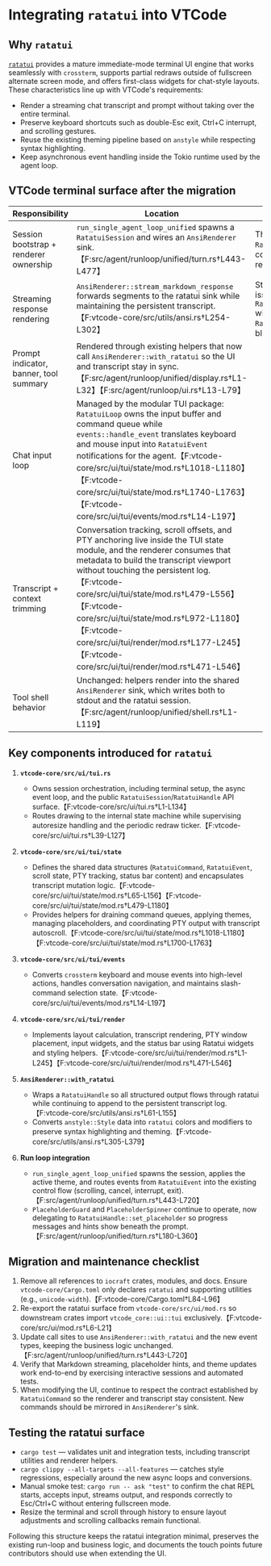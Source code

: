 # Integrating `ratatui` into VTCode

## Why `ratatui`

[`ratatui`](https://ratatui.rs) provides a mature immediate-mode terminal UI engine that works
seamlessly with `crossterm`, supports partial redraws outside of fullscreen alternate screen mode,
and offers first-class widgets for chat-style layouts. These characteristics line up with VTCode's
requirements:

- Render a streaming chat transcript and prompt without taking over the entire terminal.
- Preserve keyboard shortcuts such as double-Esc exit, Ctrl+C interrupt, and scrolling gestures.
- Reuse the existing theming pipeline based on `anstyle` while respecting syntax highlighting.
- Keep asynchronous event handling inside the Tokio runtime used by the agent loop.

## VTCode terminal surface after the migration

| Responsibility | Location | Notes |
| --- | --- | --- |
| Session bootstrap + renderer ownership | `run_single_agent_loop_unified` spawns a `RatatuiSession` and wires an `AnsiRenderer` sink.【F:src/agent/runloop/unified/turn.rs†L443-L477】 | The session exposes a `RatatuiHandle` for output commands and an event receiver for user input. |
| Streaming response rendering | `AnsiRenderer::stream_markdown_response` forwards segments to the ratatui sink while maintaining the persistent transcript.【F:vtcode-core/src/utils/ansi.rs†L254-L302】 | Streaming replacements are issued through `RatatuiCommand::ReplaceLast` with an explicit `RatatuiMessageKind` so each block retains its styling. |
| Prompt indicator, banner, tool summary | Rendered through existing helpers that now call `AnsiRenderer::with_ratatui` so the UI and transcript stay in sync.【F:src/agent/runloop/unified/display.rs†L1-L32】【F:src/agent/runloop/ui.rs†L13-L79】 |
| Chat input loop | Managed by the modular TUI package: `RatatuiLoop` owns the input buffer and command queue while `events::handle_event` translates keyboard and mouse input into `RatatuiEvent` notifications for the agent.【F:vtcode-core/src/ui/tui/state/mod.rs†L1018-L1180】【F:vtcode-core/src/ui/tui/state/mod.rs†L1740-L1763】【F:vtcode-core/src/ui/tui/events/mod.rs†L14-L197】 |
| Transcript + context trimming | Conversation tracking, scroll offsets, and PTY anchoring live inside the TUI state module, and the renderer consumes that metadata to build the transcript viewport without touching the persistent log.【F:vtcode-core/src/ui/tui/state/mod.rs†L479-L556】【F:vtcode-core/src/ui/tui/state/mod.rs†L972-L1180】【F:vtcode-core/src/ui/tui/render/mod.rs†L177-L245】【F:vtcode-core/src/ui/tui/render/mod.rs†L471-L546】 |
| Tool shell behavior | Unchanged: helpers render into the shared `AnsiRenderer` sink, which writes both to stdout and the ratatui session.【F:src/agent/runloop/unified/shell.rs†L1-L119】 |

## Key components introduced for `ratatui`

1. **`vtcode-core/src/ui/tui.rs`**
   - Owns session orchestration, including terminal setup, the async event loop, and the public `RatatuiSession`/`RatatuiHandle` API surface.【F:vtcode-core/src/ui/tui.rs†L1-L134】
   - Routes drawing to the internal state machine while supervising autoresize handling and the periodic redraw ticker.【F:vtcode-core/src/ui/tui.rs†L39-L127】

2. **`vtcode-core/src/ui/tui/state`**
   - Defines the shared data structures (`RatatuiCommand`, `RatatuiEvent`, scroll state, PTY tracking, status bar content) and encapsulates transcript mutation logic.【F:vtcode-core/src/ui/tui/state/mod.rs†L65-L156】【F:vtcode-core/src/ui/tui/state/mod.rs†L479-L1180】
   - Provides helpers for draining command queues, applying themes, managing placeholders, and coordinating PTY output with transcript autoscroll.【F:vtcode-core/src/ui/tui/state/mod.rs†L1018-L1180】【F:vtcode-core/src/ui/tui/state/mod.rs†L1700-L1763】

3. **`vtcode-core/src/ui/tui/events`**
   - Converts `crossterm` keyboard and mouse events into high-level actions, handles conversation navigation, and maintains slash-command selection state.【F:vtcode-core/src/ui/tui/events/mod.rs†L14-L197】

4. **`vtcode-core/src/ui/tui/render`**
   - Implements layout calculation, transcript rendering, PTY window placement, input widgets, and the status bar using Ratatui widgets and styling helpers.【F:vtcode-core/src/ui/tui/render/mod.rs†L1-L245】【F:vtcode-core/src/ui/tui/render/mod.rs†L471-L546】

5. **`AnsiRenderer::with_ratatui`**
   - Wraps a `RatatuiHandle` so all structured output flows through ratatui while continuing to append
     to the persistent transcript log.【F:vtcode-core/src/utils/ansi.rs†L61-L155】
   - Converts `anstyle::Style` data into `ratatui` colors and modifiers to preserve syntax
     highlighting and theming.【F:vtcode-core/src/utils/ansi.rs†L305-L379】

6. **Run loop integration**
   - `run_single_agent_loop_unified` spawns the session, applies the active theme, and routes events
     from `RatatuiEvent` into the existing control flow (scrolling, cancel, interrupt, exit).【F:src/agent/runloop/unified/turn.rs†L443-L720】
   - `PlaceholderGuard` and `PlaceholderSpinner` continue to operate, now delegating to
     `RatatuiHandle::set_placeholder` so progress messages and hints show beneath the prompt.【F:src/agent/runloop/unified/turn.rs†L180-L360】

## Migration and maintenance checklist

1. Remove all references to `iocraft` crates, modules, and docs. Ensure `vtcode-core/Cargo.toml`
   only declares `ratatui` and supporting utilities (e.g., `unicode-width`).【F:vtcode-core/Cargo.toml†L84-L96】
2. Re-export the ratatui surface from `vtcode-core/src/ui/mod.rs` so downstream crates import
   `vtcode_core::ui::tui` exclusively.【F:vtcode-core/src/ui/mod.rs†L6-L21】
3. Update call sites to use `AnsiRenderer::with_ratatui` and the new event types, keeping the business
   logic unchanged.【F:src/agent/runloop/unified/turn.rs†L443-L720】
4. Verify that Markdown streaming, placeholder hints, and theme updates work end-to-end by exercising
   interactive sessions and automated tests.
5. When modifying the UI, continue to respect the contract established by `RatatuiCommand` so the
   renderer and transcript stay consistent. New commands should be mirrored in `AnsiRenderer`'s sink.

## Testing the ratatui surface

- `cargo test` — validates unit and integration tests, including transcript utilities and renderer
  helpers.
- `cargo clippy --all-targets --all-features` — catches style regressions, especially around the new
  async loops and conversions.
- Manual smoke test: `cargo run -- ask "test"` to confirm the chat REPL starts, accepts input, streams
  output, and responds correctly to Esc/Ctrl+C without entering fullscreen mode.
- Resize the terminal and scroll through history to ensure layout adjustments and scrolling callbacks
  remain functional.

Following this structure keeps the ratatui integration minimal, preserves the existing run-loop and
business logic, and documents the touch points future contributors should use when extending the UI.
